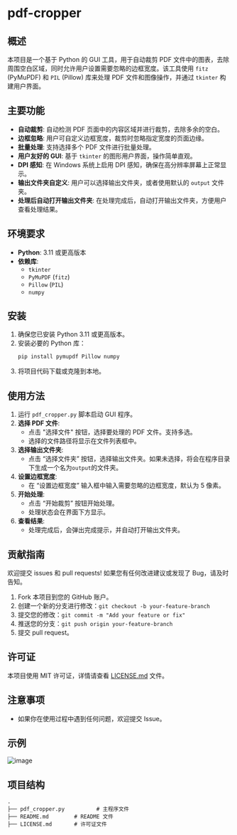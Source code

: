 # pdf-cropper

## 概述

本项目是一个基于 Python 的 GUI 工具，用于自动裁剪 PDF 文件中的图表，去除周围空白区域，同时允许用户设置需要忽略的边框宽度。该工具使用 `fitz` (PyMuPDF) 和 `PIL` (Pillow) 库来处理 PDF 文件和图像操作，并通过 `tkinter` 构建用户界面。

## 主要功能

- **自动裁剪**: 自动检测 PDF 页面中的内容区域并进行裁剪，去除多余的空白。
- **边框忽略**: 用户可自定义边框宽度，裁剪时忽略指定宽度的页面边缘。
- **批量处理**: 支持选择多个 PDF 文件进行批量处理。
- **用户友好的 GUI**: 基于 `tkinter` 的图形用户界面，操作简单直观。
- **DPI 感知**: 在 Windows 系统上启用 DPI 感知，确保在高分辨率屏幕上正常显示。
- **输出文件夹自定义**: 用户可以选择输出文件夹，或者使用默认的 `output` 文件夹。
- **处理后自动打开输出文件夹**: 在处理完成后，自动打开输出文件夹，方便用户查看处理结果。

## 环境要求

- **Python**: 3.11 或更高版本
- **依赖库**:
  - `tkinter`
  - `PyMuPDF` (`fitz`)
  - `Pillow` (`PIL`)
  - `numpy`

## 安装

1. 确保您已安装 Python 3.11 或更高版本。
2. 安装必要的 Python 库：
   ```bash
   pip install pymupdf Pillow numpy
   ```
3. 将项目代码下载或克隆到本地。

## 使用方法

1. 运行 `pdf_cropper.py` 脚本启动 GUI 程序。
2. **选择 PDF 文件**:
   - 点击 "选择文件" 按钮，选择要处理的 PDF 文件。支持多选。
   - 选择的文件路径将显示在文件列表框中。
3. **选择输出文件夹**:
   -  点击 “选择文件夹” 按钮，选择输出文件夹。如果未选择，将会在程序目录下生成一个名为`output`的文件夹。
4. **设置边框宽度**:
   - 在 “设置边框宽度” 输入框中输入需要忽略的边框宽度，默认为 5 像素。
5. **开始处理**:
   - 点击 “开始裁剪” 按钮开始处理。
   - 处理状态会在界面下方显示。
6. **查看结果**:
   - 处理完成后，会弹出完成提示，并自动打开输出文件夹。

## 贡献指南

欢迎提交 issues 和 pull requests! 如果您有任何改进建议或发现了 Bug，请及时告知。

1. Fork 本项目到您的 GitHub 账户。
2. 创建一个新的分支进行修改：`git checkout -b your-feature-branch`
3. 提交您的修改：`git commit -m "Add your feature or fix"`
4. 推送您的分支：`git push origin your-feature-branch`
5. 提交 pull request。

## 许可证

本项目使用 MIT 许可证，详情请查看 [LICENSE.md](LICENSE.md) 文件。

## 注意事项

- 如果你在使用过程中遇到任何问题，欢迎提交 Issue。

## 示例

![image](https://github.com/user-attachments/assets/f4788589-f836-44c5-a9df-f299c86e562c)


## 项目结构

```
.
├── pdf_cropper.py          # 主程序文件
├── README.md        # README 文件
├── LICENSE.md       # 许可证文件
```
